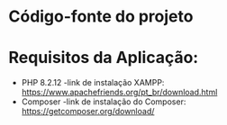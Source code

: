 # Código-fonte do projeto

# Requisitos da Aplicação:
- PHP 8.2.12
  -link de instalação XAMPP: https://www.apachefriends.org/pt_br/download.html
- Composer
  -link de instalação do Composer: https://getcomposer.org/download/
